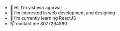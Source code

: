 - 👋 Hi, I’m vishesh agarwal
- 👀 I’m interested in web development and designing
- 🌱 I’m currently learning ReactJS
- 📫 contact me 8077294880

<!---
vshsh11/vshsh11 is a ✨ special ✨ repository because its `README.md` (this file) appears on your GitHub profile.
You can click the Preview link to take a look at your changes.
--->
